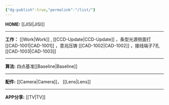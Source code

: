 ```yaml
---
{"dg-publish":true,"permalink":"/list/"}
---
```



**HOME:** [[JISI\|JISI]]

---
**工作：** [[Work\|Work]] , [[CCD-Update\|CCD-Update]] ，条型光源侧面打 [[CAD-1001\|CAD-1001]] ，意兆压铸 [[CAD-1002\|CAD-1002]] ，接线端子7孔 [[CAD-1003\|CAD-1003]]

---
**算法:** 四点基准[[Baseline\|Baseline]]

---
**配件:** [[Camera\|Camera]]，    [[Lens\|Lens]]

---
**APP分享:** [[TV\|TV]]  